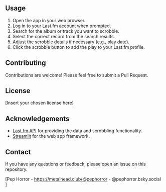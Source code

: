 
## Usage

1. Open the app in your web browser.
2. Log in to your Last.fm account when prompted.
3. Search for the album or track you want to scrobble.
4. Select the correct record from the search results.
5. Adjust the scrobble details if necessary (e.g., play date).
6. Click the scrobble button to add the play to your Last.fm profile.

## Contributing

Contributions are welcome! Please feel free to submit a Pull Request.

## License

[Insert your chosen license here]

## Acknowledgements

- [Last.fm API](https://www.last.fm/api) for providing the data and scrobbling functionality.
- [Streamlit](https://streamlit.io/) for the web app framework.

## Contact

If you have any questions or feedback, please open an issue on this repository.

[Pep Horror - https://metalhead.club/@pephorror - @pephorror.bsky.social ]
